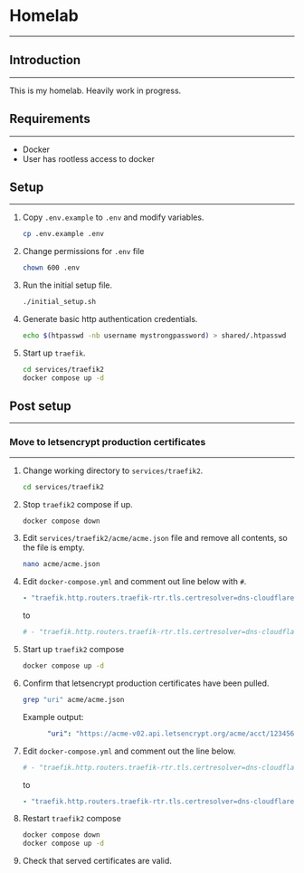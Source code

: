 # Homelab

---

## Introduction

---

This is my homelab. Heavily work in progress.

## Requirements

---

- Docker
- User has rootless access to docker

## Setup

---

1. Copy `.env.example` to `.env` and modify variables.
    ```bash
    cp .env.example .env
    ```

2. Change permissions for `.env` file
    ```bash
    chown 600 .env
    ```

3. Run the initial setup file.
    ```bash
    ./initial_setup.sh
    ```

4. Generate basic http authentication credentials.
    ```bash
    echo $(htpasswd -nb username mystrongpassword) > shared/.htpasswd
    ```

5. Start up `traefik`.
    ```bash
    cd services/traefik2
    docker compose up -d
    ```

## Post setup

---

### Move to letsencrypt production certificates

---

1. Change working directory to `services/traefik2`.
    ```bash
    cd services/traefik2
    ```

2. Stop `traefik2` compose if up.
    ```bash
    docker compose down
    ```

3. Edit `services/traefik2/acme/acme.json` file and remove all contents, so the file is empty.
    ```bash
    nano acme/acme.json
    ```

4. Edit `docker-compose.yml` and comment out line below with `#`.
    ```yml
    - "traefik.http.routers.traefik-rtr.tls.certresolver=dns-cloudflare"
    ```
    to
    ```yml
    # - "traefik.http.routers.traefik-rtr.tls.certresolver=dns-cloudflare"
    ```

5. Start up `traefik2` compose
    ```bash
    docker compose up -d
    ```

6. Confirm that letsencrypt production certificates have been pulled.
    ```bash
    grep "uri" acme/acme.json
    ```

    Example output: 

    ```yml
          "uri": "https://acme-v02.api.letsencrypt.org/acme/acct/123456789"
    ```
7. Edit `docker-compose.yml` and comment out the line below.

    ```yml
    # - "traefik.http.routers.traefik-rtr.tls.certresolver=dns-cloudflare"
    ```
    to
    ```yml
    - "traefik.http.routers.traefik-rtr.tls.certresolver=dns-cloudflare"
    ```

8. Restart `traefik2` compose
    ```bash
    docker compose down
    docker compose up -d
    ```

9. Check that served certificates are valid.